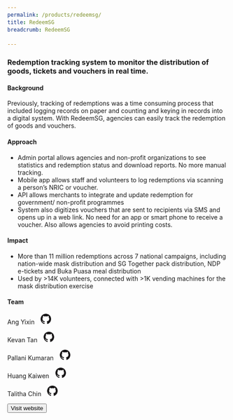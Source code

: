 ```yaml
---
permalink: /products/redeemsg/
title: RedeemSG
breadcrumb: RedeemSG

---
```


### Redemption tracking system to monitor the distribution of goods, tickets and vouchers in real time.

#### Background 

Previously, tracking of redemptions was a time consuming process that included logging records on paper and counting and keying in records into a digital system. With RedeemSG, agencies can easily track the redemption of goods and vouchers. 


#### Approach

* Admin portal allows agencies and non-profit organizations to see statistics and redemption status and download reports. No more manual tracking. 
* Mobile app allows staff and volunteers to log redemptions via scanning a person’s NRIC or voucher. 
* API allows merchants to integrate and update redemption for government/ non-profit programmes 
* System also digitizes vouchers that are sent to recipients via SMS and opens up in a web link. No need for an app or smart phone to receive a voucher. Also allows agencies to avoid printing costs.


#### Impact

* More than 11 million redemptions across 7 national campaigns, including nation-wide mask distribution and SG Together pack distribution, NDP e-tickets and Buka Puasa meal distribution
* Used by >14K volunteers, connected with >1K vending machines for the mask distribution exercise 


#### Team

Ang Yixin <a href="https://github.com/artylope" style="display: inline-block; width: 24px; height: 24px; margin-bottom: -5px; margin-left: 10px;">
    <img border="0" alt="Github account" src="/images/Github-Mark-32px.png">
</a>

Kevan Tan <a href="https://github.com/kevantan" style="display: inline-block; width: 24px; height: 24px; margin-bottom: -5px; margin-left: 10px;">
    <img border="0" alt="Github account" src="/images/Github-Mark-32px.png">
</a>

Pallani Kumaran <a href="https://github.com/pallanikumaran" style="display: inline-block; width: 24px; height: 24px; margin-bottom: -5px; margin-left: 10px;">
    <img border="0" alt="Github account" src="/images/Github-Mark-32px.png">
</a>

Huang Kaiwen <a href="https://github.com/huangkaiw3n" style="display: inline-block; width: 24px; height: 24px; margin-bottom: -5px; margin-left: 10px;">
    <img border="0" alt="Github account" src="/images/Github-Mark-32px.png">
</a>

Talitha Chin <a href="https://github.com/talithachin" style="display: inline-block; width: 24px; height: 24px; margin-bottom: -5px; margin-left: 10px;">
    <img border="0" alt="Github account" src="/images/Github-Mark-32px.png">
</a>


<a href="https://redeem.gov.sg/" target="_blank">
    <button class="bp-button is-secondary is-medium has-text-white is-uppercase search-button">
        Visit website
    </button>
</a>
